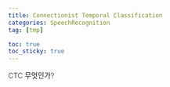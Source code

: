 ```yaml
---
title: Connectionist Temporal Classification
categories: SpeechRecognition
tag: [tmp]

toc: true
toc_sticky: true
---
```


<div style="font-size: 0.9rem; font-weight:300; line-height: 1.6rem;">
CTC 무엇인가?<br>
</div>



